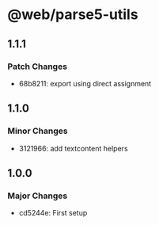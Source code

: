 # @web/parse5-utils

## 1.1.1

### Patch Changes

- 68b8211: export using direct assignment

## 1.1.0

### Minor Changes

- 3121966: add textcontent helpers

## 1.0.0

### Major Changes

- cd5244e: First setup
